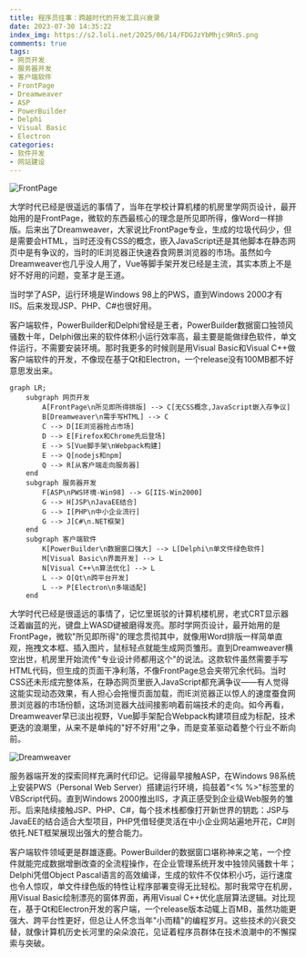 ```yaml
---
title: 程序员往事：跨越时代的开发工具兴衰录
date: 2023-07-30 14:35:22
index_img: https://s2.loli.net/2025/06/14/FDGJzYbMhjc9Rn5.png
comments: true
tags:
- 网页开发
- 服务器开发
- 客户端软件
- FrontPage
- Dreamweaver
- ASP
- PowerBuilder
- Delphi
- Visual Basic
- Electron
categories:
- 软件开发
- 网站建设
---
```



![FrontPage](https://s2.loli.net/2025/06/14/FDGJzYbMhjc9Rn5.png)

大学时代已经是很遥远的事情了，当年在学校计算机楼的机房里学网页设计，最开始用的是FrontPage，微软的东西最核心的理念是所见即所得，像Word一样排版。后来出了Dreamweaver，大家说比FrontPage专业，生成的垃圾代码少，但是需要会HTML，当时还没有CSS的概念，嵌入JavaScript还是其他脚本在静态网页中是有争议的，当时的IE浏览器正快速吞食网景浏览器的市场。虽然如今Dreamweaver也几乎没人用了，Vue等脚手架开发已经是主流，其实本质上不是好不好用的问题，变革才是王道。

当时学了ASP，运行环境是Windows 98上的PWS，直到Windows 2000才有IIS。后来发现JSP、PHP、C#也很好用。

客户端软件，PowerBuilder和Delphi曾经是王者，PowerBuilder数据窗口独领风骚数十年，Delphi做出来的软件体积小运行效率高，最主要是能做绿色软件，单文件运行，不需要安装环境。那时我更多的时候则是用Visual Basic和Visual C++做客户端软件的开发，不像现在基于Qt和Electron，一个release没有100MB都不好意思发出来。


```mermaid
graph LR;
    subgraph 网页开发
        A[FrontPage\n所见即所得排版] --> C[无CSS概念,JavaScript嵌入存争议]
        B[Dreamweaver\n需手写HTML] --> C
        C --> D[IE浏览器抢占市场]        
        D --> E[Firefox和Chrome先后登场]
        E --> S[Vue脚手架\nWebpack构建]
        E --> Q[nodejs和npm]
        Q --> R[从客户端走向服务器]
    end
    subgraph 服务器开发
        F[ASP\nPWS环境-Win98] --> G[IIS-Win2000]
        G --> H[JSP\nJavaEE结合]
        G --> I[PHP\n中小企业流行]
        G --> J[C#\n.NET框架]
    end
    subgraph 客户端软件
        K[PowerBuilder\n数据窗口强大] --> L[Delphi\n单文件绿色软件]
        M[Visual Basic\n界面开发] --> L
        N[Visual C++\n算法优化] --> L
        L --> O[Qt\n跨平台开发]
        L --> P[Electron\n多端适配]
    end
```

大学时代已经是很遥远的事情了，记忆里斑驳的计算机楼机房，老式CRT显示器泛着幽蓝的光，键盘上WASD键被磨得发亮。那时学网页设计，最开始用的是FrontPage，微软"所见即所得"的理念贯彻其中，就像用Word排版一样简单直观，拖拽文本框、插入图片，鼠标轻点就能生成网页雏形。直到Dreamweaver横空出世，机房里开始流传"专业设计师都用这个"的说法。这款软件虽然需要手写HTML代码，但生成的页面干净利落，不像FrontPage总会夹带冗余代码。当时CSS还未形成完整体系，在静态网页里嵌入JavaScript都充满争议——有人觉得这能实现动态效果，有人担心会拖慢页面加载，而IE浏览器正以惊人的速度蚕食网景浏览器的市场份额，这场浏览器大战间接影响着前端技术的走向。如今再看，Dreamweaver早已淡出视野，Vue脚手架配合Webpack构建项目成为标配，技术更迭的浪潮里，从来不是单纯的"好不好用"之争，而是变革驱动着整个行业不断向前。

![Dreamweaver](https://s2.loli.net/2025/06/14/xqr14svSDTPjiwV.png)

服务器端开发的探索同样充满时代印记。记得最早接触ASP，在Windows 98系统上安装PWS（Personal Web Server）搭建运行环境，捣鼓着"<% %>"标签里的VBScript代码。直到Windows 2000推出IIS，才真正感受到企业级Web服务的雏形。后来陆续接触JSP、PHP、C#，每个技术栈都像打开新世界的钥匙：JSP与JavaEE的结合适合大型项目，PHP凭借轻便灵活在中小企业网站遍地开花，C#则依托.NET框架展现出强大的整合能力。

客户端软件领域更是群雄逐鹿。PowerBuilder的数据窗口堪称神来之笔，一个控件就能完成数据增删改查的全流程操作，在企业管理系统开发中独领风骚数十年；Delphi凭借Object Pascal语言的高效编译，生成的软件不仅体积小巧，运行速度也令人惊叹，单文件绿色版的特性让程序部署变得无比轻松。那时我常守在机房，用Visual Basic绘制漂亮的窗体界面，再用Visual C++优化底层算法逻辑。对比现在，基于Qt和Electron开发的客户端，一个release版本动辄上百MB，虽然功能更强大、跨平台性更好，但总让人怀念当年"小而精"的编程岁月。这些技术的兴衰交替，就像计算机历史长河里的朵朵浪花，见证着程序员群体在技术浪潮中的不懈探索与突破。 





